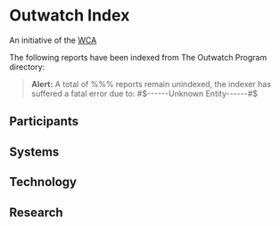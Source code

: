 # Outwatch Index
An initiative of the [WCA](wca_overview.md)

The following reports have been indexed from The Outwatch Program directory:

> **Alert:** A total of %%% reports remain unindexed,
> the indexer has suffered a fatal error due to:
> #$------Unknown Entity------#$

## Participants

## Systems

## Technology

## Research
